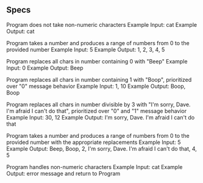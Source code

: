 ## Specs

Program does not take non-numeric characters
Example Input: cat
Example Output: cat

Program takes a number and produces a range of numbers from 0 to the provided number
Example Input: 5
Example Output: 1, 2, 3, 4, 5

Program replaces all chars in number containing 0 with "Beep"
Example Input: 0
Example Output: Beep

Program replaces all chars in number containing 1 with "Boop", prioritized over "0" message behavior
Example Input: 1, 10
Example Output: Boop, Boop

Program replaces all chars in number divisible by 3 with "I'm sorry, Dave. I'm afraid I can't do that", prioritized over "0" and "1" message behavior
Example Input: 30, 12
Example Output: I'm sorry, Dave. I'm afraid I can't do that

Program takes a number and produces a range of numbers from 0 to the provided number with the appropriate replacements
Example Input: 5
Example Output: Beep, Boop, 2, I'm sorry, Dave. I'm afraid I can't do that, 4, 5

Program handles non-numeric characters
Example Input: cat
Example Output: error message and return to Program
